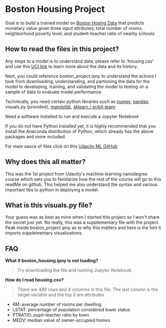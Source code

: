 # Boston Housing Project

Goal is to build a trained model on [Boston Hosing Data](https://archive.ics.uci.edu/ml/machine-learning-databases/housing/) that predicts monetary value given three input attributes; total number of rooms, neighborhood poverty level, and student-teacher ratio of nearby schools

## How to read the files in this project?

Any steps to a model is to understand data, please refer to 'housing.csv' and use this [UCI link](https://archive.ics.uci.edu/ml/machine-learning-databases/housing/housing.names) to learn more about the data and its history.

Next, you could reference boston_project.ipny to understand the actions I took from downloading, understanding, and partioning the data for the model to developing, training, and validating the model to testing on a sample of data to evaluate model performance. 

Technically, you need certain python libraries such as [numpy](https://github.com/numpy/numpy), [pandas](https://github.com/pandas-dev/pandas), visuals.py (provided), [matplotlib](), [sklearn / scikit-learn](https://github.com/scikit-learn/scikit-learn)

Need a software installed to run and execute a Jupyter Notebook

If you do not have Python installed yet, it is highly recommended that you install the Anaconda distribution of Python, which already has the above packages and more included. 

For main sauce of files click on this [Udacity ML GitHub](https://github.com/udacity/machine-learning/tree/master/projects/boston_housing)

## **Why does this all matter?**

This was the 1st project from Udacity's machine learning nanodegree course which sets you to familarize how the rest of the course will go to this readMe on github. This helped me also understand the syntax and various important libs to python in deploying a model.


## What is this visuals.py file?

Your guess was as best as mine when I started this project so I won't share the secret just yet. No really, this was a supplementary file with the project. Peak inside boston_project.ipny as to why this matters and here is the hint it imports supplementary visualizations.

## FAQ

**What if boston_housing.ipny is not loading?**
> Try downloading the file and running Jupyter Notebook.

**How do I read housing.csv?**
> There are 489 rows and 4 columns in this file. The last column is the target variable and the top 3 are attributes. 
- RM: average number of rooms per dwelling
- LSTAT: percentage of population considered lower status
- PTRATIO: pupil-teacher ratio by town
- MEDV: median value of owner-occupied homes

